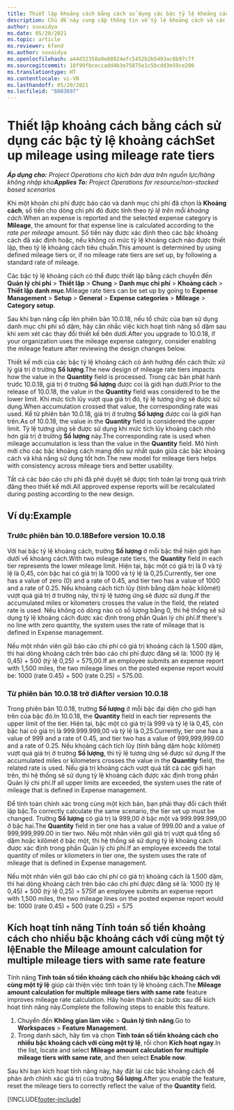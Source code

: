```yaml
---
title: Thiết lập khoảng cách bằng cách sử dụng các bậc tỷ lệ khoảng cách
description: Chủ đề này cung cấp thông tin về tỷ lệ khoảng cách và các bậc tỷ lệ khoảng cách.
author: suvaidya
ms.date: 05/20/2021
ms.topic: article
ms.reviewer: kfend
ms.author: suvaidya
ms.openlocfilehash: a44d32358a9e88824efc5452b2b5493ac8b97c7f
ms.sourcegitcommit: 18f99fbceccadd4b3e75875e1c5bcdd3e59ce206
ms.translationtype: HT
ms.contentlocale: vi-VN
ms.lasthandoff: 05/20/2021
ms.locfileid: "6083697"
---
```

# <a name="set-up-mileage-using-mileage-rate-tiers"></a><span data-ttu-id="4ac72-103">Thiết lập khoảng cách bằng cách sử dụng các bậc tỷ lệ khoảng cách</span><span class="sxs-lookup"><span data-stu-id="4ac72-103">Set up mileage using mileage rate tiers</span></span>

<span data-ttu-id="4ac72-104">_**Áp dụng cho:** Project Operations cho kịch bản dựa trên nguồn lực/hàng không nhập kho_</span><span class="sxs-lookup"><span data-stu-id="4ac72-104">_**Applies To:** Project Operations for resource/non-stocked based scenarios_</span></span>

<span data-ttu-id="4ac72-105">Khi một khoản chi phí được báo cáo và danh mục chi phí đã chọn là **Khoảng cách**, số tiền cho dòng chi phí đó được tính theo *tỷ lệ trên mỗi khoảng cách*.</span><span class="sxs-lookup"><span data-stu-id="4ac72-105">When an expense is reported and the selected expense category is **Mileage**, the amount for that expense line is calculated according to the *rate per mileage* amount.</span></span> <span data-ttu-id="4ac72-106">Số tiền này được xác định theo các bậc khoảng cách đã xác định hoặc, nếu không có mức tỷ lệ khoảng cách nào được thiết lập, theo tỷ lệ khoảng cách tiêu chuẩn.</span><span class="sxs-lookup"><span data-stu-id="4ac72-106">This amount is determined by using defined mileage tiers or, if no mileage rate tiers are set up, by following a standard rate of mileage.</span></span> 

<span data-ttu-id="4ac72-107">Các bậc tỷ lệ khoảng cách có thể được thiết lập bằng cách chuyển đến **Quản lý chi phí** > **Thiết lập** > **Chung** > **Danh mục chi phí** > **Khoảng cách** > **Thiết lập danh mục**.</span><span class="sxs-lookup"><span data-stu-id="4ac72-107">Mileage rate tiers can be set up by going to **Expense Management** > **Setup** > **General** > **Expense categories** > **Mileage** > **Category setup**.</span></span>

<span data-ttu-id="4ac72-108">Sau khi bạn nâng cấp lên phiên bản 10.0.18, nếu tổ chức của bạn sử dụng danh mục chi phí số dặm, hãy cân nhắc việc kích hoạt tính năng số dặm sau khi xem xét các thay đổi thiết kế bên dưới.</span><span class="sxs-lookup"><span data-stu-id="4ac72-108">After you upgrade to 10.0.18, if your organization uses the mileage expense category, consider enabling the mileage feature after reviewing the design changes below.</span></span> 

<span data-ttu-id="4ac72-109">Thiết kế mới của các bậc tỷ lệ khoảng cách có ảnh hưởng đến cách thức xử lý giá trị ở trường **Số lượng**.</span><span class="sxs-lookup"><span data-stu-id="4ac72-109">The new design of mileage rate tiers impacts how the value in the **Quantity** field is processed.</span></span> <span data-ttu-id="4ac72-110">Trong các bản phát hành trước 10.0.18, giá trị ở trường **Số lượng** được coi là giới hạn dưới.</span><span class="sxs-lookup"><span data-stu-id="4ac72-110">Prior to the release of 10.0.18, the value in the **Quantity** field was considered to be the lower limit.</span></span> <span data-ttu-id="4ac72-111">Khi mức tích lũy vượt qua giá trị đó, tỷ lệ tương ứng sẽ được sử dụng.</span><span class="sxs-lookup"><span data-stu-id="4ac72-111">When accumulation crossed that value, the corresponding rate was used.</span></span>  <span data-ttu-id="4ac72-112">Kể từ phiên bản 10.0.18, giá trị ở trường **Số lượng** được coi là giới hạn trên.</span><span class="sxs-lookup"><span data-stu-id="4ac72-112">As of 10.0.18, the value in the **Quantity** field is considered the upper limit.</span></span> <span data-ttu-id="4ac72-113">Tỷ lệ tương ứng sẽ được sử dụng khi mức tích lũy khoảng cách nhỏ hơn giá trị ở trường **Số lượng** này.</span><span class="sxs-lookup"><span data-stu-id="4ac72-113">The corresponding rate is used when mileage accumulation is less than the value in the **Quantity** field.</span></span>  <span data-ttu-id="4ac72-114">Mô hình mới cho các bậc khoảng cách mang đến sự nhất quán giữa các bậc khoảng cách và khả năng sử dụng tốt hơn.</span><span class="sxs-lookup"><span data-stu-id="4ac72-114">The new model for mileage tiers helps with consistency across mileage tiers and better usability.</span></span>   

<span data-ttu-id="4ac72-115">Tất cả các báo cáo chi phí đã phê duyệt sẽ được tính toán lại trong quá trình đăng theo thiết kế mới.</span><span class="sxs-lookup"><span data-stu-id="4ac72-115">All approved expense reports will be recalculated during posting according to the new design.</span></span>

## <a name="example"></a><span data-ttu-id="4ac72-116">Ví dụ:</span><span class="sxs-lookup"><span data-stu-id="4ac72-116">Example</span></span>
 
### <a name="before-version-10018"></a><span data-ttu-id="4ac72-117">Trước phiên bản 10.0.18</span><span class="sxs-lookup"><span data-stu-id="4ac72-117">Before version 10.0.18</span></span>
<span data-ttu-id="4ac72-118">Với hai bậc tỷ lệ khoảng cách, trường **Số lượng** ở mỗi bậc thể hiện giới hạn dưới về khoảng cách.</span><span class="sxs-lookup"><span data-stu-id="4ac72-118">With two mileage rate tiers, the **Quantity** field in each tier represents the lower mileage limit.</span></span> <span data-ttu-id="4ac72-119">Hiện tại, bậc một có giá trị là 0 và tỷ lệ là 0,45, còn bậc hai có giá trị là 1000 và tỷ lệ là 0,25.</span><span class="sxs-lookup"><span data-stu-id="4ac72-119">Currently, tier one has a value of zero (0) and a rate of 0.45, and tier two has a value of 1000 and a rate of 0.25.</span></span> <span data-ttu-id="4ac72-120">Nếu khoảng cách tích lũy (tính bằng dặm hoặc kilômét) vượt quá giá trị ở trường này, thì tỷ lệ tương ứng sẽ được sử dụng.</span><span class="sxs-lookup"><span data-stu-id="4ac72-120">If the accumulated miles or kilometers crosses the value in the field, the related rate is used.</span></span> <span data-ttu-id="4ac72-121">Nếu không có dòng nào có số lượng bằng 0, thì hệ thống sẽ sử dụng tỷ lệ khoảng cách được xác định trong phần Quản lý chi phí.</span><span class="sxs-lookup"><span data-stu-id="4ac72-121">If there's no line with zero quantity, the system uses the rate of mileage that is defined in Expense management.</span></span> 
 
<span data-ttu-id="4ac72-122">Nếu một nhân viên gửi báo cáo chi phí có giá trị khoảng cách là 1.500 dặm, thì hai dòng khoảng cách trên báo cáo chi phí được đăng sẽ là: 1000 (tỷ lệ 0,45) + 500 (tỷ lệ 0,25) = 575,00.</span><span class="sxs-lookup"><span data-stu-id="4ac72-122">If an employee submits an expense report with 1,500 miles, the two mileage lines on the posted expense report would be: 1000 (rate 0.45) +  500 (rate 0.25) = 575.00.</span></span>

### <a name="after-version-10018"></a><span data-ttu-id="4ac72-123">Từ phiên bản 10.0.18 trở đi</span><span class="sxs-lookup"><span data-stu-id="4ac72-123">After version 10.0.18</span></span>
<span data-ttu-id="4ac72-124">Trong phiên bản 10.0.18, trường **Số lượng** ở mỗi bậc đại diện cho giới hạn trên của bậc đó.</span><span class="sxs-lookup"><span data-stu-id="4ac72-124">In 10.0.18, the **Quantity** field in each tier represents the upper limit of the tier.</span></span> <span data-ttu-id="4ac72-125">Hiện tại, bậc một có giá trị là 999 và tỷ lệ là 0,45, còn bậc hai có giá trị là 999.999.999,00 và tỷ lệ là 0,25.</span><span class="sxs-lookup"><span data-stu-id="4ac72-125">Currently, tier one has a value of 999 and a rate of 0.45, and tier two has a value of 999,999,999.00 and a rate of 0.25.</span></span> <span data-ttu-id="4ac72-126">Nếu khoảng cách tích lũy (tính bằng dặm hoặc kilômét) vượt quá giá trị ở trường **Số lượng**, thì tỷ lệ tương ứng sẽ được sử dụng.</span><span class="sxs-lookup"><span data-stu-id="4ac72-126">If the accumulated miles or kilometers crosses the value in the **Quantity** field, the related rate is used.</span></span> <span data-ttu-id="4ac72-127">Nếu giá trị khoảng cách vượt quá tất cả các giới hạn trên, thì hệ thống sẽ sử dụng tỷ lệ khoảng cách được xác định trong phần Quản lý chi phí.</span><span class="sxs-lookup"><span data-stu-id="4ac72-127">If all upper limits are exceeded, the system uses the rate of mileage that is defined in Expense management.</span></span> 
 
<span data-ttu-id="4ac72-128">Để tính toán chính xác trong cùng một kịch bản, bạn phải thay đổi cách thiết lập bậc.</span><span class="sxs-lookup"><span data-stu-id="4ac72-128">To correctly calculate the same scenario, the tier set up must be changed.</span></span> <span data-ttu-id="4ac72-129">Trường **Số lượng** có giá trị là 999,00 ở bậc một và 999.999.999,00 ở bậc hai.</span><span class="sxs-lookup"><span data-stu-id="4ac72-129">The **Quantity** field in tier one has a value of 999.00 and a value of 999,999,999.00 in tier two.</span></span> <span data-ttu-id="4ac72-130">Nếu một nhân viên gửi giá trị vượt quá tổng số dặm hoặc kilômét ở bậc một, thì hệ thống sẽ sử dụng tỷ lệ khoảng cách được xác định trong phần Quản lý chi phí.</span><span class="sxs-lookup"><span data-stu-id="4ac72-130">If an employee exceeds the total quantity of miles or kilometers in tier one, the system uses the rate of mileage that is defined in Expense management.</span></span> 
  
<span data-ttu-id="4ac72-131">Nếu một nhân viên gửi báo cáo chi phí có giá trị khoảng cách là 1.500 dặm, thì hai dòng khoảng cách trên báo cáo chi phí được đăng sẽ là: 1000 (tỷ lệ 0,45) + 500 (tỷ lệ 0,25) = 575</span><span class="sxs-lookup"><span data-stu-id="4ac72-131">If an employee submits an expense report with 1,500 miles, the two mileage lines on the posted expense report would be: 1000 (rate 0.45) +  500 (rate 0.25) = 575</span></span>

## <a name="enable-the-mileage-amount-calculation-for-multiple-mileage-tiers-with-same-rate-feature"></a><span data-ttu-id="4ac72-132">Kích hoạt tính năng Tính toán số tiền khoảng cách cho nhiều bậc khoảng cách với cùng một tỷ lệ</span><span class="sxs-lookup"><span data-stu-id="4ac72-132">Enable the Mileage amount calculation for multiple mileage tiers with same rate feature</span></span>

<span data-ttu-id="4ac72-133">Tính năng **Tính toán số tiền khoảng cách cho nhiều bậc khoảng cách với cùng một tỷ lệ** giúp cải thiện việc tính toán tỷ lệ khoảng cách.</span><span class="sxs-lookup"><span data-stu-id="4ac72-133">The **Mileage amount calculation for multiple mileage tiers with same rate** feature improves mileage rate calculation.</span></span> <span data-ttu-id="4ac72-134">Hãy hoàn thành các bước sau để kích hoạt tính năng này.</span><span class="sxs-lookup"><span data-stu-id="4ac72-134">Complete the following steps to enable this feature.</span></span>

1. <span data-ttu-id="4ac72-135">Chuyển đến **Không gian làm việc** > **Quản lý tính năng**.</span><span class="sxs-lookup"><span data-stu-id="4ac72-135">Go to **Workspaces** > **Feature Management**.</span></span> 
2. <span data-ttu-id="4ac72-136">Trong danh sách, hãy tìm và chọn **Tính toán số tiền khoảng cách cho nhiều bậc khoảng cách với cùng một tỷ lệ**, rồi chọn **Kích hoạt ngay**.</span><span class="sxs-lookup"><span data-stu-id="4ac72-136">In the list, locate and select **Mileage amount calculation for multiple mileage tiers with same rate**, and then select **Enable now**.</span></span>

<span data-ttu-id="4ac72-137">Sau khi bạn kích hoạt tính năng này, hãy đặt lại các bậc khoảng cách để phản ánh chính xác giá trị của trường **Số lượng**.</span><span class="sxs-lookup"><span data-stu-id="4ac72-137">After you enable the feature, reset the mileage tiers to correctly reflect the value of the **Quantity** field.</span></span> 


[!INCLUDE[footer-include](../includes/footer-banner.md)]
